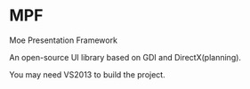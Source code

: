 MPF
===

Moe Presentation Framework

An open-source UI library based on GDI and DirectX(planning).

You may need VS2013 to build the project.
